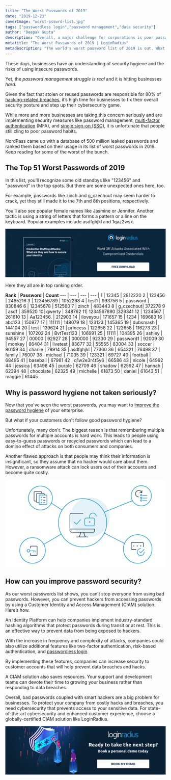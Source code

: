 ```yaml
---
title: "The Worst Passwords of 2019"
date: "2019-12-23"
coverImage: "worst-psswrd-list.jpg"
tags: ["passwordless login","password management","data security"]
author: "Deepak Gupta"
description: "Overall, a major challenge for corporations is poor passwords combined with smart hackers. You need cybersecurity that prevents access to your confidential data to protect your business from expensive hacks and breaches. Choose a globally-certified CIAM solution like LoginRadius for state-of-the-art safety and increased customer experience."
metatitle: "The Worst Passwords of 2019 | LoginRadius"
metadescription: "The world's worst password list of 2019 is out. What we learned will make you want to improve your company's online security."
---
```


These days, businesses have an understanding of security hygiene and the risks of using insecure passwords. 

Yet, the _password management struggle is real_ and it is hitting businesses _hard_. 

Given the fact that stolen or reused passwords are responsible for 80% of [hacking-related breaches](https://www.helpnetsecurity.com/2019/10/10/poor-password-hygiene/), it’s high time for businesses to fix their overall security posture and step up their cybersecurity game. 

While more and more businesses are taking this concern seriously and are implementing security measures like password management, [multi-factor authentication](https://www.loginradius.com/blog/2019/06/what-is-multi-factor-authentication/) (MFA), and [single sign-on (SSO)](https://www.loginradius.com/blog/2019/05/what-is-single-sign-on/), it is unfortunate that people still cling to poor password habits. 

NordPass came up with a database of 500 million leaked passwords and ranked them based on their usage in its list of worst passwords in 2019. Keep reading for some of the worst of the bunch. 

## The Top 51 Worst Passwords of 2019 

In this list, you’ll recognize some old standbys like "123456" and "password" in the top spots. But there are some unexpected ones here, too. 

For example, passwords like zinch and g\_czechout may seem harder to crack, yet they still made it to the 7th and 8th positions, respectively.

You’ll also see popular female names like Jasmine or Jennifer. Another tactic is using a string of letters that forms a pattern or a line on the keyboard. Popular examples include asdfghjkl and 1qaz2wsx. 

[![](credential-stuffing.png)](https://www.loginradius.com/resource/understanding-credential-stuffing-attacks-whitepaper)

Here they all are in top ranking order.  

**Rank**    | **Password** |  **Count** 
--- | --- | --- | --- |
1 | 12345 | 2812220
2 | 123456 | 2485216
3 | 123456789 | 1052268
4 | test1 | 993756
5 | password | 830846
6 | 12345678 | 512560
7 | zinch | 483443
8 | g_czechout| 372278
9 | asdf | 359520
10| qwerty | 348762
11| 1234567890 |329341
12 | 1234567 | 261610
13 | Aa123456. | 212903
14 | iloveyou | 171657
15 | 1234 | 169683
16 | abc123 | 150977
17 | 111111 | 148079
18 | 123123 | 145365
19 | dubsmash | 144104
20 | test | 139624
21 | princess | 122658
22 | 122658 | 116273
23 | sunshine | 107202
24 | BvtTest123 | 106991
25 | 11111 | 104395
26 | ashley | 94557
27 | 00000 | 92927
28 | 000000 | 92330
29 | password1 | 92009
30 | monkey | 86404
31 | livetest | 83677
32 | 55555 | 83004
33 | soccer | 80159
34 | charlie | 78914
35 | asdfghjkl | 77360
36 | 654321 | 76498
37 | family | 76007
38 | michael | 71035
39 | 123321 | 69727
40 | football | 68495
41 | baseball | 67981
42 | q1w2e3r4t5y6 | 66586
43 | nicole | 64992
44 | jessica | 63498
45 | purple | 62709
46 | shadow | 62592
47 | hannah | 62394
48 | chocolate | 62325
49 | michelle | 61873
50 | daniel | 61643
51 | maggie | 61445

## Why is password hygiene not taken seriously? 

Now that you've seen the worst passwords, you may want to [improve the password hygiene](https://www.loginradius.com/blog/2018/05/infographic-poor-password-hygiene-letting-cybercriminals-clean/) of your enterprise.

But what if your customers don't follow good password hygiene? 

Unfortunately, many don't. The biggest reason is that remembering multiple passwords for multiple accounts is hard work. This leads to people using easy-to-guess passwords or recycled passwords which can lead to a domino effect of attacks on both consumers and companies. 

Another flawed approach is that people may think their information is insignificant, so they assume that no hacker would care about them. However, a ransomware attack can lock users out of their accounts and become quite costly.

![](image2.jpg)

## How can you improve password security?

As our worst passwords list shows, you can’t stop everyone from using bad passwords. However, you can prevent hackers from accessing passwords by using a Customer Identity and Access Management (CIAM) solution. Here’s how.

An Identity Platform can help companies implement industry-standard hashing algorithms that protect passwords during transit or at rest. This is an effective way to prevent data from being exposed to hackers. 

With the increase in frequency and complexity of attacks, companies could also utilize additional features like two-factor authentication, risk-based authentication, and [passwordless login](https://www.loginradius.com/blog/2019/10/passwordless-authentication-the-future-of-identity-and-security/).

By implementing these features, companies can increase security to customer accounts that will help prevent data breaches and hacks.

A CIAM solution also saves resources. Your support and development teams can devote their time to growing your business rather than responding to data breaches. 

Overall, bad passwords coupled with smart hackers are a big problem for  businesses. To protect your company from costly hacks and breaches, you need cybersecurity that prevents access to your sensitive data. For state-of-the-art cybersecurity and enhanced customer experience, choose a globally-certified CIAM solution like LoginRadius. 

[![](CTA-book-demo-password-1024x310.png)](https://www.loginradius.com/book-a-demo/)

